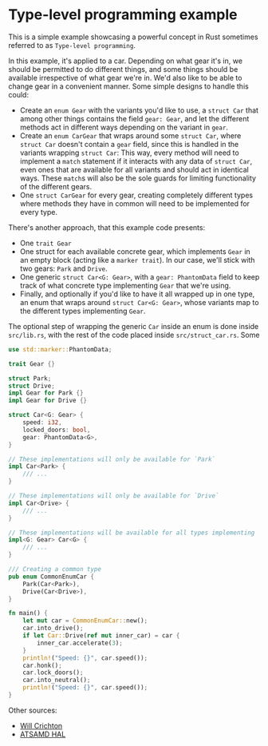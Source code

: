 # Type-level programming example
This is a simple example showcasing a powerful concept in Rust sometimes referred to as `Type-level programming`. 

In this example, it's applied to a car. Depending on what gear it's in, we should be permitted to do different things, and some things should be available irrespective of what gear we're in. We'd also like to be able to change gear in a convenient manner. Some simple designs to handle this could:
* Create an `enum Gear` with the variants you'd like to use, a `struct Car` that among other things contains the field `gear: Gear`, and let the different methods act in different ways depending on the variant in `gear`.
* Create an `enum CarGear` that wraps around some `struct Car`, where `struct Car` doesn't contain a `gear` field, since this is handled in the variants wrapping `struct Car`: This way, every method will need to implement a `match` statement if it interacts with any data of `struct Car`, even ones that are available for all variants and should act in identical ways. These `match`s will also be the sole guards for limiting functionality of the different gears.
* One `struct CarGear` for every gear, creating completely different types where methods they have in common will need to be implemented for every type.

There's another approach, that this example code presents:
* One `trait Gear`
* One struct for each available concrete gear, which implements `Gear` in an empty block (acting like a `marker trait`). In our case, we'll stick with two gears: `Park` and `Drive`.
* One generic `struct Car<G: Gear>`, with a `gear: PhantomData` field to keep track of what concrete type implementing `Gear` that we're using.
* Finally, and optionally if you'd like to have it all wrapped up in one type, an enum that wraps around `struct Car<G: Gear>`, whose variants map to the different types implementing `Gear`.

The optional step of wrapping the generic `Car` inside an enum is done inside `src/lib.rs`, with the rest of the code placed inside `src/struct_car.rs`. Some 

```rust
use std::marker::PhantomData;

trait Gear {}

struct Park;
struct Drive;
impl Gear for Park {}
impl Gear for Drive {}

struct Car<G: Gear> {
    speed: i32,
    locked_doors: bool,
    gear: PhantomData<G>,
}

// These implementations will only be available for `Park`
impl Car<Park> {
    /// ...
}

// These implementations will only be available for `Drive`
impl Car<Drive> {
    /// ...
}

// These implementations will be available for all types implementing `Gear`
impl<G: Gear> Car<G> { 
    /// ...
}

/// Creating a common type
pub enum CommonEnumCar {
    Park(Car<Park>),
    Drive(Car<Drive>),
}

fn main() {
    let mut car = CommonEnumCar::new();
    car.into_drive();
    if let Car::Drive(ref mut inner_car) = car {
        inner_car.accelerate(3);
    }
    println!("Speed: {}", car.speed());
    car.honk();
    car.lock_doors();
    car.into_neutral();
    println!("Speed: {}", car.speed());
}
```

Other sources:
* [Will Crichton](https://willcrichton.net/notes/type-level-programming/)
* [ATSAMD HAL](https://docs.rs/atsamd-hal/latest/atsamd_hal/typelevel/index.html)
